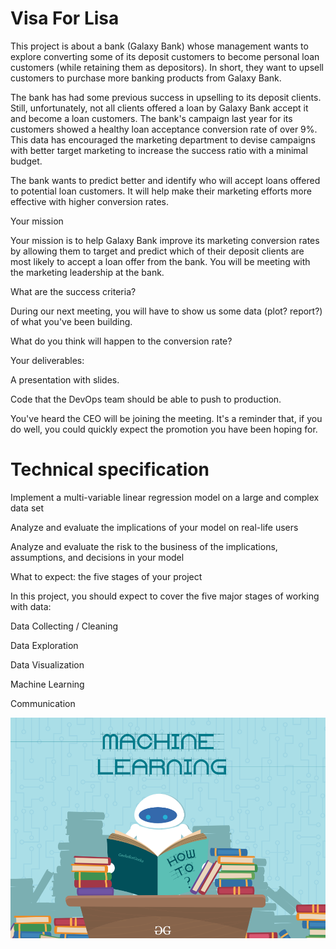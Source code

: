 <h1>Visa For Lisa</h1>
This project is about a bank (Galaxy Bank) whose management wants to explore converting some of its deposit customers to become personal loan customers (while retaining them as depositors). In short, they want to upsell customers to purchase more banking products from Galaxy Bank.

The bank has had some previous success in upselling to its deposit clients. Still, unfortunately, not all clients offered a loan by Galaxy Bank accept it and become a loan customers. The bank's campaign last year for its customers showed a healthy loan acceptance conversion rate of over 9%. This data has encouraged the marketing department to devise campaigns with better target marketing to increase the success ratio with a minimal budget.

The bank wants to predict better and identify who will accept loans offered to potential loan customers. It will help make their marketing efforts more effective with higher conversion rates.

Your mission

Your mission is to help Galaxy Bank improve its marketing conversion rates by allowing them to target and predict which of their deposit clients are most likely to accept a loan offer from the bank. You will be meeting with the marketing leadership at the bank.

What are the success criteria?

During our next meeting, you will have to show us some data (plot? report?) of what you've been building.

What do you think will happen to the conversion rate?

Your deliverables:

A presentation with slides.

Code that the DevOps team should be able to push to production.

You've heard the CEO will be joining the meeting. It's a reminder that, if you do well, you could quickly expect the promotion you have been hoping for.

<h1>Technical specification</h1>

Implement a multi-variable linear regression model on a large and complex data set

Analyze and evaluate the implications of your model on real-life users

Analyze and evaluate the risk to the business of the implications, assumptions, and decisions in your model

What to expect: the five stages of your project

In this project, you should expect to cover the five major stages of working with data:

Data Collecting / Cleaning

Data Exploration

Data Visualization

Machine Learning

Communication

![img.png](pic/img.png)

